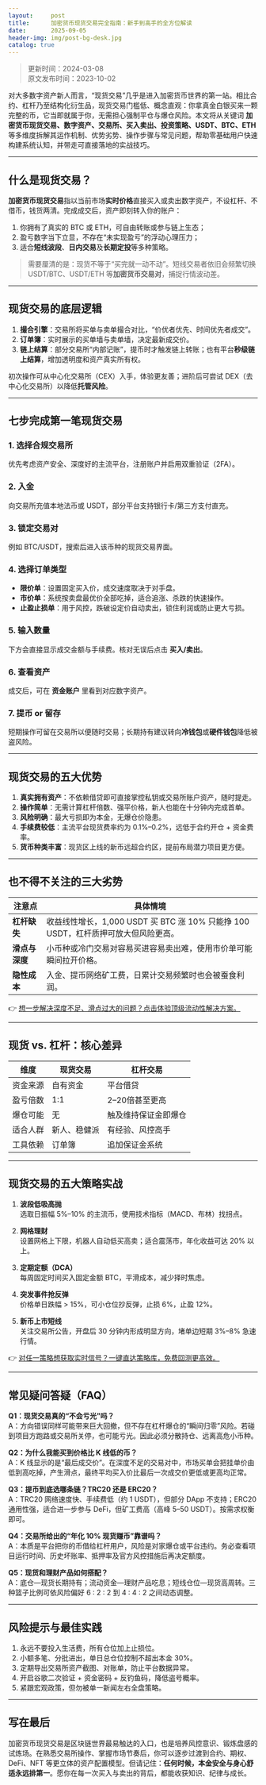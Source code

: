 ```yaml
---
layout:     post
title:      加密货币现货交易完全指南：新手到高手的全方位解读
date:       2025-09-05
header-img: img/post-bg-desk.jpg
catalog: true
---
```


> 更新时间：2024-03-08  
> 原文发布时间：2023-10-02  

对大多数字资产新人而言，“现货交易”几乎是进入加密货币世界的第一站。相比合约、杠杆乃至结构化衍生品，现货交易门槛低、概念直观：你拿真金白银买来一颗完整的币，它当即就属于你，无需担心强制平仓与爆仓风险。本文将从关键词 **加密货币现货交易、数字资产、交易所、买入卖出、投资策略、USDT、BTC、ETH** 等多维度拆解其运作机制、优势劣势、操作步骤与常见问题，帮助零基础用户快速构建系统认知，并带走可直接落地的实战技巧。

---

## 什么是现货交易？

**加密货币现货交易**指以当前市场**实时价格**直接买入或卖出数字资产，不设杠杆、不借币，钱货两清。完成成交后，资产即刻转入你的账户：  
1. 你拥有了真实的 BTC 或 ETH，可自由转账或参与链上生态；  
2. 盈亏数字当下立显，不存在“未实现盈亏”的浮动心理压力；  
3. 适合**短线波段**、**日内交易**及**长期定投**等多种策略。

> 需要厘清的是：现货不等于“买完就一动不动”。短线交易者依旧会频繁切换 USDT/BTC、USDT/ETH 等**加密货币交易对**，捕捉行情波动差。

---

## 现货交易的底层逻辑

1. **撮合引擎**：交易所将买单与卖单撮合对比，“价优者优先、时间优先者成交”。  
2. **订单簿**：实时展示的买单墙与卖单墙，决定最新成交价。  
3. **链上结算**：部分交易所“内部记账”，提币时才触发链上转账；也有平台**秒级链上结算**，增加透明度和资产真实所有权。

初次操作可从中心化交易所（CEX）入手，体验更友善；进阶后可尝试 DEX（去中心化交易所）以降低**托管风险**。

---

## 七步完成第一笔现货交易

### 1. 选择合规交易所
优先考虑资产安全、深度好的主流平台，注册账户并启用双重验证（2FA）。

### 2. 入金
向交易所充值本地法币或 USDT，部分平台支持银行卡/第三方支付直充。

### 3. 锁定交易对
例如 BTC/USDT，搜索后进入该币种的现货交易界面。

### 4. 选择订单类型
- **限价单**：设置固定买入价，成交速度取决于对手盘。  
- **市价单**：系统按卖盘最优价全部吃掉，适合追涨、杀跌的快速操作。  
- **止盈止损单**：用于风控，跌破设定价自动卖出，锁住利润或防止更大亏损。

### 5. 输入数量
下方会直接显示成交金额与手续费。核对无误后点击 **买入/卖出**。

### 6. 查看资产
成交后，可在 **资金账户** 里看到对应数字资产。

### 7. 提币 or 留存
短期操作可留在交易所以便随时交易；长期持有建议转向**冷钱包**或**硬件钱包**降低被盗风险。

---

## 现货交易的五大优势

1. **真实拥有资产**：不依赖借贷即可直接掌控私钥或交易所账户资产，随时提走。  
2. **操作简单**：无需计算杠杆倍数、强平价格，新人也能在十分钟内完成首单。  
3. **风险明确**：最大亏损即为本金，无爆仓价隐患。  
4. **手续费较低**：主流平台现货费率约为 0.1%–0.2%，远低于合约开仓 + 资金费率。  
5. **货币种类丰富**：现货区上线的新币远超合约区，提前布局潜力项目更方便。

---

## 也不得不关注的三大劣势

| 注意点            | 具体情境                                                               |
|-------------------|------------------------------------------------------------------------|
| **杠杆缺失**       | 收益线性增长，1,000 USDT 买 BTC 涨 10% 只能挣 100 USDT，杠杆质押可放大但风险更高。 |
| **滑点与深度**     | 小币种或冷门交易对容易买进容易卖出难，使用市价单可能瞬间拉开价格。                   |
| **隐性成本**       | 入金、提币网络矿工费，日累计交易频繁时也会被蚕食利润。                   |

👉 [想一步解决深度不足、滑点过大的问题？点击体验顶级流动性解决方案。](https://okxdog.com/)

---

## 现货 vs. 杠杆：核心差异

| 维度         | 现货交易            | 杠杆交易            |
|--------------|---------------------|---------------------|
| 资⾦来源     | 自有资金            | 平台借贷            |
| 盈亏倍数     | 1:1                 | 2–20倍甚至更高      |
| 爆仓可能     | 无                  | 触及维持保证金即爆仓|
| 适合人群     | 新人、稳健派        | 有经验、风控高手    |
| 工具依赖     | 订单簿              | 追加保证金系统      |

---

## 现货交易的五大策略实战

1. **波段低吸高抛**  
   选取日振幅 5%–10% 的主流币，使用技术指标（MACD、布林）找拐点。

2. **网格理财**  
   设置网格上下限，机器人自动低买高卖；适合震荡市，年化收益可达 20% 以上。

3. **定期定额（DCA）**  
   每周固定时间买入固定金额 BTC，平滑成本，减少择时焦虑。

4. **突发事件抢反弹**  
   价格单日跌幅 > 15%，可小仓位抄反弹，止损 6%，止盈 12%。

5. **新币上市短线**  
   关注交易所公告，开盘后 30 分钟内形成明显方向，堵单边短期 3%–8% 急速行情。

👉 [对任一策略想获取实时信号？一键直达策略库，免费回测更高效。](https://okxdog.com/)

---

## 常见疑问答疑（FAQ）

**Q1：现货交易真的“不会亏光”吗？**  
A：方向错误同样可能带来巨大回撤，但不存在杠杆爆仓的“瞬间归零”风险。若碰到项目方跑路或交易所关停，也可能亏光。因此必须分散持仓、远离高危小币种。

**Q2：为什么我能买到价格比 K 线低的币？**  
A：K 线显示的是“最后成交价”。在深度不足的交易对中，市场买单会把挂单价由低到高吃掉，产生滑点，最终平均买入价比最后一次成交价更低或更高均正常。

**Q3：提币到底选哪条链？TRC20 还是 ERC20？**  
A：TRC20 网络速度快、手续费低（约 1 USDT），但部分 DApp 不支持；ERC20 通用性强，适合进一步参与 DeFi，但矿工费高（高峰 5–50 USDT）。按需求权衡即可。

**Q4：交易所给出的“年化 10% 现货赚币”靠谱吗？**  
A：本质是平台把你的币借给杠杆用户，风险是对家爆仓或平台违约。务必查看项目运行时间、历史坏账率、抵押率及官方风控措施后再决定额度。

**Q5：现货和理财产品如何搭配？**  
A：底仓—现货长期持有；流动资金—理财产品吃息；短线仓位—现货高周转。三种篮子比例可依风险偏好 6 : 2 : 2 到 4 : 4 : 2 之间动态调整。

---

## 风险提示与最佳实践

1. 永远不要投入生活费，所有仓位加上止损位。  
2. 小额多笔、分批进出，单日总仓位控制不超出本金 30%。  
3. 定期导出交易所资产截图、对账单，防止平台数据异常。  
4. 开启谷歌二次验证 + 资金密码 + 反钓鱼码，降低盗号概率。  
5. 紧跟宏观政策，但勿被单一新闻左右全盘策略。

---

## 写在最后

加密货币现货交易是区块链世界最易触达的入口，也是培养风控意识、锻炼盘感的试炼场。在熟悉交易所操作、掌握市场节奏后，你可以逐步过渡到合约、期权、DeFi、NFT 等更立体的资产配置模型。但请记住：**任何时候，本金安全与身心舒适永远排第一**。愿你在每一次买入与卖出的背后，都能收获知识、纪律与成长。